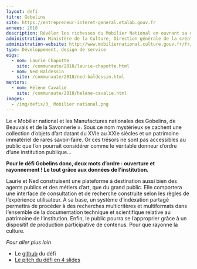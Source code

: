 ```yaml
---
layout: defi
titre: Gobelins
site: https://entrepreneur-interet-general.etalab.gouv.fr
annees: 2018
description: Révéler les richesses du Mobilier National en ouvrant sa collection au public
administration: Ministère de la Culture, Direction générale de la création artistique, Service du Mobilier National
administration-website: http://www.mobiliernational.culture.gouv.fr/fr/nous-connaitre/linstitution/notre-organisation
type: Développement, design de service
eigs:
  - nom: Laurie Chapotte
    site: /communaute/2018/laurie-chapotte.html
  - nom: Ned Baldessin
    site: /communaute/2018/ned-baldessin.html
mentors:
  - nom: Hélène Cavalié
    site: /communaute/2018/helene-cavalie.html
images:
  - /img/defis/3_ Mobilier national.png
---
```


Le « Mobilier national et les Manufactures nationales des Gobelins, de
Beauvais et de la Savonnerie ». Sous ce nom mystérieux se cachent une
collection d’objets d’art datant du XVIe au XXIe siècles et un
patrimoine immatériel de rares savoir-faire. Or ces trésors ne sont
pas accessibles au public que l’on pourrait considérer comme le
véritable donneur d’ordre d’une institution publique…

**Pour le défi Gobelins donc, deux mots d’ordre : ouverture et
rayonnement ! Le tout grâce aux données de l’institution.**

Laurie et Ned construisent une plateforme à destination aussi bien des
agents publics et des métiers d’art, que du grand public.  Elle
comportera une interface de consultation et de recherche construite
selon les règles de l’expérience utilisateur. A sa base, un système
d’indexation partagé permettra de procéder à des recherches
multicritères et multiformats dans l’ensemble de la documentation
technique et scientifique relative au patrimoine de
l’institution. Enfin, le public pourra se l’approprier grâce à un
dispositif de production participative de contenus. Pour que rayonne
la culture.

_Pour aller plus loin_

* Le [github](https://github.com/entrepreneur-interet-general/gobelins) du défi
* [Le pitch du défi en 4 slides](https://www.slideshare.net/Etalab/eig-promo-2-prsentation-du-dfi-gobelins/1)
